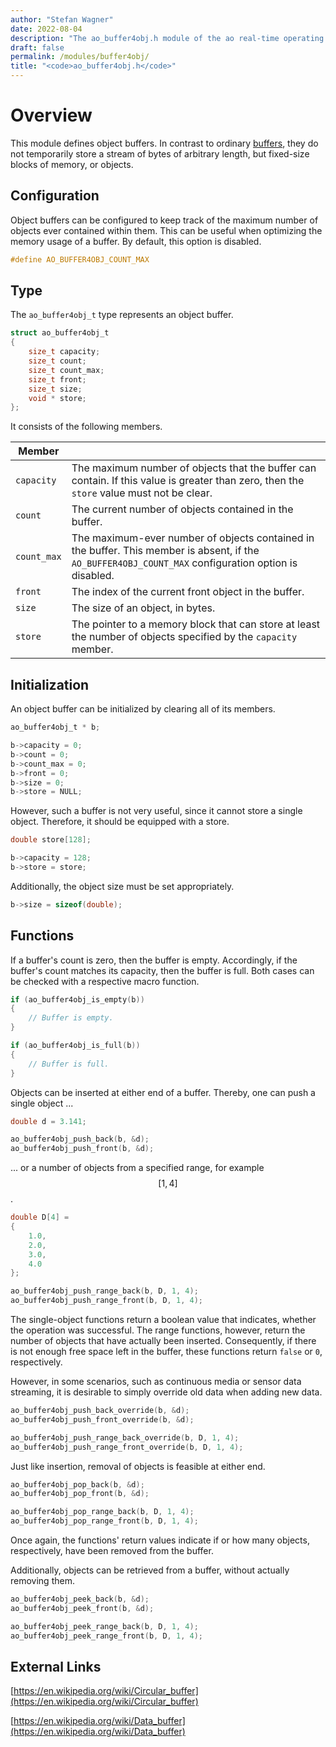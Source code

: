 ```yaml
---
author: "Stefan Wagner"
date: 2022-08-04
description: "The ao_buffer4obj.h module of the ao real-time operating system."
draft: false
permalink: /modules/buffer4obj/
title: "<code>ao_buffer4obj.h</code>"
---
```


# Overview

This module defines object buffers. In contrast to ordinary [buffers](buffer.md), they do not temporarily store a stream of bytes of arbitrary length, but fixed-size blocks of memory, or objects.

## Configuration

Object buffers can be configured to keep track of the maximum number of objects ever contained within them. This can be useful when optimizing the memory usage of a buffer. By default, this option is disabled.

```c
#define AO_BUFFER4OBJ_COUNT_MAX
```

## Type

The `ao_buffer4obj_t` type represents an object buffer. 

```c
struct ao_buffer4obj_t
{
    size_t capacity;
    size_t count;
    size_t count_max;
    size_t front;
    size_t size;
    void * store;
};
```

It consists of the following members.

| Member | |
|-|-|
| `capacity` | The maximum number of objects that the buffer can contain. If this value is greater than zero, then the `store` value must not be clear. |
| `count` | The current number of objects contained in the buffer. |
| `count_max` | The maximum-ever number of objects contained in the buffer. This member is absent, if the `AO_BUFFER4OBJ_COUNT_MAX` configuration option is disabled. |
| `front` | The index of the current front object in the buffer. |
| `size` | The size of an object, in bytes. |
| `store` | The pointer to a memory block that can store at least the number of objects specified by the `capacity` member. |

## Initialization

An object buffer can be initialized by clearing all of its members. 

```c
ao_buffer4obj_t * b;
```

```c
b->capacity = 0;
b->count = 0;
b->count_max = 0;
b->front = 0;
b->size = 0;
b->store = NULL;
```

However, such a buffer is not very useful, since it cannot store a single object. Therefore, it should be equipped with a store.

```c
double store[128];
```

```c
b->capacity = 128;
b->store = store;
```

Additionally, the object size must be set appropriately.

```c
b->size = sizeof(double);
```

## Functions

If a buffer's count is zero, then the buffer is empty. Accordingly, if the buffer's count matches its capacity, then the buffer is full. Both cases can be checked with a respective macro function.

```c
if (ao_buffer4obj_is_empty(b))
{
    // Buffer is empty.
}
```

```c
if (ao_buffer4obj_is_full(b))
{
    // Buffer is full.
}
```

Objects can be inserted at either end of a buffer. Thereby, one can push a single object ...

```c
double d = 3.141;
```

```c
ao_buffer4obj_push_back(b, &d);
ao_buffer4obj_push_front(b, &d);
```

... or a number of objects from a specified range, for example $$[1, 4]$$.

```c
double D[4] = 
{
    1.0,
    2.0,
    3.0,
    4.0
};
```

```c
ao_buffer4obj_push_range_back(b, D, 1, 4);
ao_buffer4obj_push_range_front(b, D, 1, 4);
```

The single-object functions return a boolean value that indicates, whether the operation was successful. The range functions, however, return the number of objects that have actually been inserted. Consequently, if there is not enough free space left in the buffer, these functions return `false` or `0`, respectively. 

However, in some scenarios, such as continuous media or sensor data streaming, it is desirable to simply override old data when adding new data.

```c
ao_buffer4obj_push_back_override(b, &d);
ao_buffer4obj_push_front_override(b, &d);
```

```c
ao_buffer4obj_push_range_back_override(b, D, 1, 4);
ao_buffer4obj_push_range_front_override(b, D, 1, 4);
```

Just like insertion, removal of objects is feasible at either end.

```c
ao_buffer4obj_pop_back(b, &d);
ao_buffer4obj_pop_front(b, &d);
```

```c
ao_buffer4obj_pop_range_back(b, D, 1, 4);
ao_buffer4obj_pop_range_front(b, D, 1, 4);
```

Once again, the functions' return values indicate if or how many objects, respectively, have been removed from the buffer.

Additionally, objects can be retrieved from a buffer, without actually removing them.

```c
ao_buffer4obj_peek_back(b, &d);
ao_buffer4obj_peek_front(b, &d);
```

```c
ao_buffer4obj_peek_range_back(b, D, 1, 4);
ao_buffer4obj_peek_range_front(b, D, 1, 4);
```

## External Links

[https://en.wikipedia.org/wiki/Circular_buffer](https://en.wikipedia.org/wiki/Circular_buffer)

[https://en.wikipedia.org/wiki/Data_buffer](https://en.wikipedia.org/wiki/Data_buffer)
